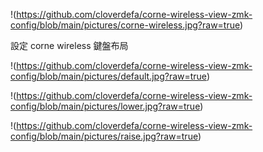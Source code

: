 !(https://github.com/cloverdefa/corne-wireless-view-zmk-config/blob/main/pictures/corne-wireless.jpg?raw=true)

設定 corne wireless 鍵盤布局   

!(https://github.com/cloverdefa/corne-wireless-view-zmk-config/blob/main/pictures/default.jpg?raw=true)

!(https://github.com/cloverdefa/corne-wireless-view-zmk-config/blob/main/pictures/lower.jpg?raw=true)

!(https://github.com/cloverdefa/corne-wireless-view-zmk-config/blob/main/pictures/raise.jpg?raw=true)
